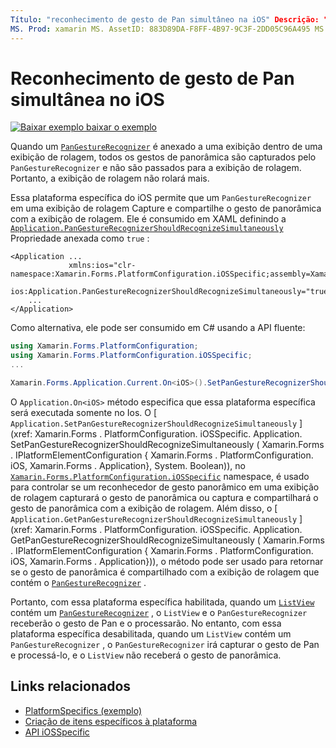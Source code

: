 ```yaml
---
Título: "reconhecimento de gesto de Pan simultâneo na iOS" Descrição: "as especificações da plataforma permitem consumir funcionalidade que só está disponível em uma plataforma específica, sem implementar renderizadores ou efeitos personalizados. Este artigo explica como consumir a plataforma específica do iOS, que permite que o reconhecimento de gesto de Pan simultâneo seja usado em um aplicativo. "
MS. Prod: xamarin MS. AssetID: 883D89DA-F8FF-4B97-9C3F-2DD05C96A495 MS. Technology: xamarin-Forms autor: davidbritch MS. Author: dabritch MS. Date: 10/24/2018 no-loc: [ Xamarin.Forms , Xamarin.Essentials ]
---
```


# <a name="simultaneous-pan-gesture-recognition-on-ios"></a>Reconhecimento de gesto de Pan simultânea no iOS

[![Baixar exemplo ](~/media/shared/download.png) baixar o exemplo](https://docs.microsoft.com/samples/xamarin/xamarin-forms-samples/userinterface-platformspecifics)

Quando um [`PanGestureRecognizer`](xref:Xamarin.Forms.PanGestureRecognizer) é anexado a uma exibição dentro de uma exibição de rolagem, todos os gestos de panorâmica são capturados pelo `PanGestureRecognizer` e não são passados para a exibição de rolagem. Portanto, a exibição de rolagem não rolará mais.

Essa plataforma específica do iOS permite que um `PanGestureRecognizer` em uma exibição de rolagem Capture e compartilhe o gesto de panorâmica com a exibição de rolagem. Ele é consumido em XAML definindo a [`Application.PanGestureRecognizerShouldRecognizeSimultaneously`](xref:Xamarin.Forms.PlatformConfiguration.iOSSpecific.Application.PanGestureRecognizerShouldRecognizeSimultaneouslyProperty) Propriedade anexada como `true` :

```xaml
<Application ...
             xmlns:ios="clr-namespace:Xamarin.Forms.PlatformConfiguration.iOSSpecific;assembly=Xamarin.Forms.Core"
             ios:Application.PanGestureRecognizerShouldRecognizeSimultaneously="true">
    ...
</Application>
```

Como alternativa, ele pode ser consumido em C# usando a API fluente:

```csharp
using Xamarin.Forms.PlatformConfiguration;
using Xamarin.Forms.PlatformConfiguration.iOSSpecific;
...

Xamarin.Forms.Application.Current.On<iOS>().SetPanGestureRecognizerShouldRecognizeSimultaneously(true);
```

O `Application.On<iOS>` método especifica que essa plataforma específica será executada somente no Ios. O [ `Application.SetPanGestureRecognizerShouldRecognizeSimultaneously` ] (xref: Xamarin.Forms . PlatformConfiguration. iOSSpecific. Application. SetPanGestureRecognizerShouldRecognizeSimultaneously ( Xamarin.Forms . IPlatformElementConfiguration { Xamarin.Forms . PlatformConfiguration. iOS, Xamarin.Forms . Application}, System. Boolean)), no [`Xamarin.Forms.PlatformConfiguration.iOSSpecific`](xref:Xamarin.Forms.PlatformConfiguration.iOSSpecific) namespace, é usado para controlar se um reconhecedor de gesto panorâmico em uma exibição de rolagem capturará o gesto de panorâmica ou captura e compartilhará o gesto de panorâmica com a exibição de rolagem. Além disso, o [ `Application.GetPanGestureRecognizerShouldRecognizeSimultaneously` ] (xref: Xamarin.Forms . PlatformConfiguration. iOSSpecific. Application. GetPanGestureRecognizerShouldRecognizeSimultaneously ( Xamarin.Forms . IPlatformElementConfiguration { Xamarin.Forms . PlatformConfiguration. iOS, Xamarin.Forms . Application})), o método pode ser usado para retornar se o gesto de panorâmica é compartilhado com a exibição de rolagem que contém o [`PanGestureRecognizer`](xref:Xamarin.Forms.PanGestureRecognizer) .

Portanto, com essa plataforma específica habilitada, quando um [`ListView`](xref:Xamarin.Forms.ListView) contém um [`PanGestureRecognizer`](xref:Xamarin.Forms.PanGestureRecognizer) , o `ListView` e o `PanGestureRecognizer` receberão o gesto de Pan e o processarão. No entanto, com essa plataforma específica desabilitada, quando um `ListView` contém um `PanGestureRecognizer` , o `PanGestureRecognizer` irá capturar o gesto de Pan e processá-lo, e o `ListView` não receberá o gesto de panorâmica.

## <a name="related-links"></a>Links relacionados

- [PlatformSpecifics (exemplo)](https://docs.microsoft.com/samples/xamarin/xamarin-forms-samples/userinterface-platformspecifics)
- [Criação de itens específicos à plataforma](~/xamarin-forms/platform/platform-specifics/index.md#creating-platform-specifics)
- [API iOSSpecific](xref:Xamarin.Forms.PlatformConfiguration.iOSSpecific)
